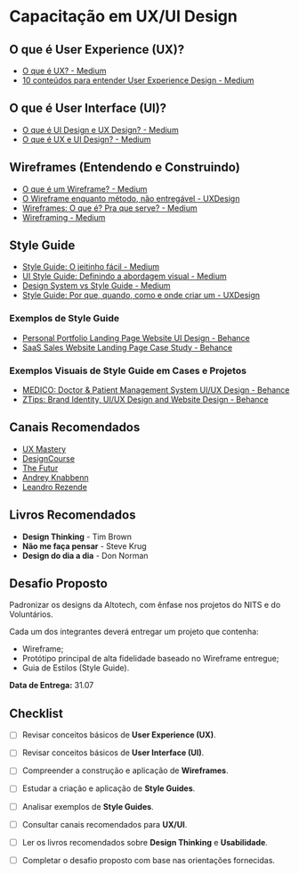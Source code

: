 # Capacitação em UX/UI Design

## O que é User Experience (UX)?

- [O que é UX? - Medium](https://medium.com/@riciere/em-resumo-o-que-%C3%A9-ux-dbd0b24231f3#:~:text=O%20design%20de%20experi%C3%AAncia%20do%20usu%C3%A1rio%20(UX)%20%C3%A9%20um%20campo,e%20a%20efic%C3%A1cia%20do%20produto.)
- [10 conteúdos para entender User Experience Design - Medium](https://medium.com/somos-tera/10-conteudos-para-entender-user-experience-design-9da32667e49e)

## O que é User Interface (UI)?

- [O que é UI Design e UX Design? - Medium](https://medium.com/ui-lab-school/o-que-%C3%A9-ui-design-e-ux-design-525b95eb05df)
- [O que é UX e UI Design? - Medium](https://medium.com/creative-bee/o-que-%C3%A9-ux-e-ui-design-um-guia-introdut%C3%B3rio-nessa-%C3%A1rea-57170ba5b5c8)

## Wireframes (Entendendo e Construindo)

- [O que é um Wireframe? - Medium](https://mppagano.medium.com/o-que-%C3%A9-um-wireframe-uxdrops-b02fe76ec43b)
- [O Wireframe enquanto método, não entregável - UXDesign](https://brasil.uxdesign.cc/o-wireframe-enquanto-m%C3%A9todo-n%C3%A3o-entreg%C3%A1vel-30b52648b8da)
- [Wireframes: O que é? Pra que serve? - Medium](https://medium.com/7bits/wireframes-o-que-%C3%A9-pra-que-serve-411e55d4ee58#:~:text=Wireframing%20%C3%A9%20uma%20t%C3%A9cnica%20de,usu%C3%A1rios%20e%20pesquisas%20de%20benchmarking.)
- [Wireframing - Medium](https://medium.com/@sergiodiasdesigner/wireframing-a2e936542e55)

## Style Guide

- [Style Guide: O jeitinho fácil - Medium](https://medium.com/chocoladesign/styleguide-o-jeitinho-f%C3%A1cil-7097552140)
- [UI Style Guide: Definindo a abordagem visual - Medium](https://medium.com/ui-lab-school/ui-style-guide-definindo-a-abordagem-visual-fb8c682b2c7e)
- [Design System vs Style Guide - Medium](https://medium.com/ioasys-voices/design-system-vs-style-guide-fabbbad6adab)
- [Style Guide: Por que, quando, como e onde criar um - UXDesign](https://brasil.uxdesign.cc/style-guide-por-que-quando-como-e-onde-criar-um-f7b173006740)

### Exemplos de Style Guide

- [Personal Portfolio Landing Page Website UI Design - Behance](https://www.behance.net/gallery/196421081/Personal-Portfolio-Landing-page-Website-UI-Design?tracking_source=search_projects|landing+page+web+design&l=8)
- [SaaS Sales Website Landing Page Case Study - Behance](https://www.behance.net/gallery/203071247/SaaS-Sales-Website-Landing-Page-Case-Study?tracking_source=project_owner_other_projects)

### Exemplos Visuais de Style Guide em Cases e Projetos

- [MEDICO: Doctor & Patient Management System UI/UX Design - Behance](https://www.behance.net/gallery/136821989/MEDICO-Doctor-Patient-Management-System-UIUX-Design)
- [ZTips: Brand Identity, UI/UX Design and Website Design - Behance](https://www.behance.net/gallery/77651927/ZTips-Brand-Identity-ui-ux-design-and-website-design)

## Canais Recomendados

- [UX Mastery](https://uxmastery.com/)
- [DesignCourse](https://www.youtube.com/c/DesignCourse)
- [The Futur](https://thefutur.com/)
- [Andrey Knabbenn](https://www.youtube.com/c/AndreyKnabbenn)
- [Leandro Rezende](https://www.youtube.com/channel/UCr-4As9BdZr9lILtFGzKMTg)

## Livros Recomendados

- **Design Thinking** - Tim Brown
- **Não me faça pensar** - Steve Krug
- **Design do dia a dia** - Don Norman

## Desafio Proposto

Padronizar os designs da Altotech, com ênfase nos projetos do NITS e do Voluntários.

Cada um dos integrantes deverá entregar um projeto que contenha:
- Wireframe;
- Protótipo principal de alta fidelidade baseado no Wireframe entregue;
- Guia de Estilos (Style Guide).

**Data de Entrega:** 31.07



## Checklist

- [ ] Revisar conceitos básicos de **User Experience (UX)**.
- [ ] Revisar conceitos básicos de **User Interface (UI)**.
- [ ] Compreender a construção e aplicação de **Wireframes**.
- [ ] Estudar a criação e aplicação de **Style Guides**.
- [ ] Analisar exemplos de **Style Guides**.
- [ ] Consultar canais recomendados para **UX/UI**.
- [ ] Ler os livros recomendados sobre **Design Thinking** e **Usabilidade**.
- [ ] Completar o desafio proposto com base nas orientações fornecidas.

